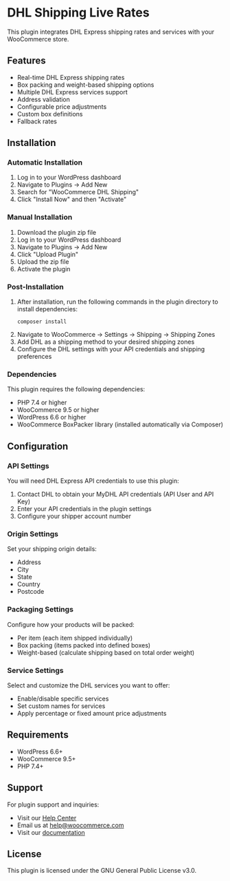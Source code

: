 # DHL Shipping Live Rates


This plugin integrates DHL Express shipping rates and services with your WooCommerce store.

## Features

- Real-time DHL Express shipping rates
- Box packing and weight-based shipping options
- Multiple DHL Express services support
- Address validation
- Configurable price adjustments
- Custom box definitions
- Fallback rates

## Installation

### Automatic Installation
1. Log in to your WordPress dashboard
2. Navigate to Plugins → Add New
3. Search for "WooCommerce DHL Shipping"
4. Click "Install Now" and then "Activate"

### Manual Installation
1. Download the plugin zip file
2. Log in to your WordPress dashboard
3. Navigate to Plugins → Add New
4. Click "Upload Plugin"
5. Upload the zip file
6. Activate the plugin

### Post-Installation
1. After installation, run the following commands in the plugin directory to install dependencies:
   ```
   composer install
   ```
2. Navigate to WooCommerce → Settings → Shipping → Shipping Zones
3. Add DHL as a shipping method to your desired shipping zones
4. Configure the DHL settings with your API credentials and shipping preferences

### Dependencies
This plugin requires the following dependencies:
- PHP 7.4 or higher
- WooCommerce 9.5 or higher
- WordPress 6.6 or higher
- WooCommerce BoxPacker library (installed automatically via Composer)

## Configuration

### API Settings

You will need DHL Express API credentials to use this plugin:

1. Contact DHL to obtain your MyDHL API credentials (API User and API Key)
2. Enter your API credentials in the plugin settings
3. Configure your shipper account number

### Origin Settings

Set your shipping origin details:

- Address
- City
- State
- Country
- Postcode

### Packaging Settings

Configure how your products will be packed:

- Per item (each item shipped individually)
- Box packing (items packed into defined boxes)
- Weight-based (calculate shipping based on total order weight)

### Service Settings

Select and customize the DHL services you want to offer:

- Enable/disable specific services
- Set custom names for services
- Apply percentage or fixed amount price adjustments

## Requirements

- WordPress 6.6+
- WooCommerce 9.5+
- PHP 7.4+

## Support

For plugin support and inquiries:
- Visit our [Help Center](https://woocommerce.com/my-account/create-a-ticket/)
- Email us at [help@woocommerce.com](mailto:help@woocommerce.com)
- Visit our [documentation](https://docs.woocommerce.com/document/woocommerce-shipping-and-tax/)

## License

This plugin is licensed under the GNU General Public License v3.0.
